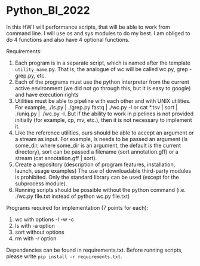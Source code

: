 # Python_BI_2022

In this HW I will performance scripts, that will be able to work from command line. I will use os and sys modules to do my best. I am obliged to do 4 functions and also have 4 optional functions.  

Requirements:

1. Each program is in a separate script, which is named after the template `utility_name`.py. That is, the analogue of wc will be called wc.py, grep - grep.py, etc.
2. Each of the programs must use the python interpreter from the current active environment (we did not go through this, but it is easy to google) and have execution rights
3. Utilities must be able to pipeline with each other and with UNIX utilities. For example, ./ls.py | ./grep.py fastq | ./wc.py -l or cat *.tsv | sort | ./uniq.py | ./wc.py -l. But if the ability to work in pipelines is not provided initially (for example, cp, mv, etc.), then it is not necessary to implement it.
4. Like the reference utilities, ours should be able to accept an argument or a stream as input. For example, ls needs to be passed an argument (ls some_dir, where some_dir is an argument, the default is the current directory), sort can be passed a filename (sort annotation.gff) or a stream (cat annotation.gff | sort).
5. Create a repository (description of program features, installation, launch, usage examples)
The use of downloadable third-party modules is prohibited. Only the standard library can be used (except for the subprocess module).
6. Running scripts should be possible without the python command (i.e. ./wc.py file.txt instead of python wc.py file.txt)

Programs required for implementation (7 points for each):

1. wc with options -l -w -c
2. ls with -a option
3. sort without options
4. rm with -r option

Dependencies can be found in requirements.txt. Before running scripts, please write `pip install -r requirements.txt`.
